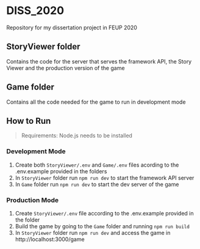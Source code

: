 # DISS_2020

Repository for my dissertation project in FEUP 2020

## StoryViewer folder
Contains the code for the server that serves the framework API, the Story Viewer and the production version of the game

## Game folder
Contains all the code needed for the game to run in development mode

## How to Run
> Requirements: Node.js needs to be installed

### Development Mode
1. Create both `StoryViewer/.env` and `Game/.env` files acording to the .env.example provided in the folders
2. In `StoryViewer` folder run `npm run dev` to start the framework API server
3. In `Game` folder run `npm run dev` to start the dev server of the game

### Production Mode
1. Create `StoryViewer/.env` file according to the .env.example provided in the folder
2. Build the game by going to the `Game` folder and running `npm run build`
3. In `StoryViewer` folder run `npm run dev` and access the game in http://localhost:3000/game
